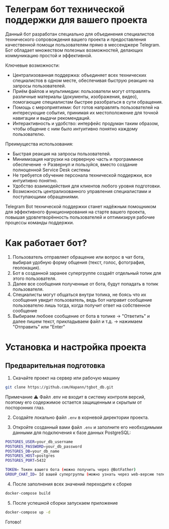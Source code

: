 # Телеграм бот технической поддержки для вашего проекта
Данный бот разработан специально для объединения специалистов технического сопровождения вашего проекта и предоставления качественной помощи пользователям прямо в мессенджере Telegram. 
Бот обладает множеством полезных возможностей, делающих коммуникацию простой и эффективной.

Ключевые возможности:
- Централизованная поддержка: объединяет всех технических специалистов в одном месте, обеспечивая быструю реакцию на запросы пользователей.
- Приём файлов и мультимедии: пользователи могут отправлять различные материалы (документы, изображения, видео), помогающие специалистам быстрее разобраться в сути обращения.
- Помощь с мероприятиями: бот готов направлять пользователей на интересующие события, принимая их местоположение для точной навигации и выдачи рекомендаций.
- Интерактивность и удобство: интерфейс продуман таким образом, чтобы общение с ним было интуитивно понятно каждому пользователю.

Преимущества использования:
- Быстрая реакция на запросы пользователей.
- Минимизация нагрузки на серверную часть и программное обеспечение -> Развернул и пользуйся, вместо создание полноценной Service Desk системы
- Не требуется обучение персонала технической поддержки, все интуитивно понятно.
- Удобство взаимодействия для клиентов любого уровня подготовки.
- Возможность централизованного управления специалистами и поступающими обращениями.

Telegram Bot технической поддержки станет надёжным помощником для эффективного функционирования на старте вашего проекта, повышая удовлетворённость пользователей и оптимизируя рабочие процессы команды поддержки.

# Как работает бот?
1. Пользователь отправляет обращение или вопрос в чат бота, выбирая удобную форму общения (текст, голос, фотография, геолокация).
2. Бот в созданной заранее супергруппе создаёт отдельный топик для этого пользователя.
3. Далее все сообщения полученные от бота, будут попадать в топик пользователя.
4. Специалисты могут общаться внутри топика, не боясь что их сообщения увидит пользователь, ведь бот направит сообщение пользователю лишь тогда, когда получит ответ на собственное сообщение
5. Выбираем любоее сообщение от бота в топике -> "Ответить" и далее пишем текст, прикладываем файл и т.д. -> нажимаем "Отправить" или "Enter"     

# Установка и настройка проекта

## Предварительная подготовка

1. Скачайте проект на сервер или рабочую машину
```sh
git clone https://github.com/Hapann/tgbot_db.git
```
Примечание ⚠️
Файл .env не входит в систему контроля версий, поэтому его содержимое остается защищенным и скрытым от посторонних глаз.

2. Создайте локально файл `.env` в корневой директории проекта.

3. Откройте созданный вами файл `.env` и заполните его необходимыми данными для подключения к базе данных PostgreSQL:

```sh
POSTGRES_USER=your_db_username
POSTGRES_PASSWORD=your_db_password
POSTGRES_DB=your_db_name
POSTGRES_HOST=postgres
POSTGRES_PORT=5432

TOKEN= Токен вашего бота (можно получить через @BotFather)
GROUP_CHAT_ID= Id вашей супергруппы (можно узнать через web-версию телеграм или через других ботов, например @myidbot)
```

4. После заполнения всех значений переходите к сборке
```sh
docker-compose build
```

5. После успешной сборки запускаем приложение
```sh
docker-compose up -d
```
Готово!
